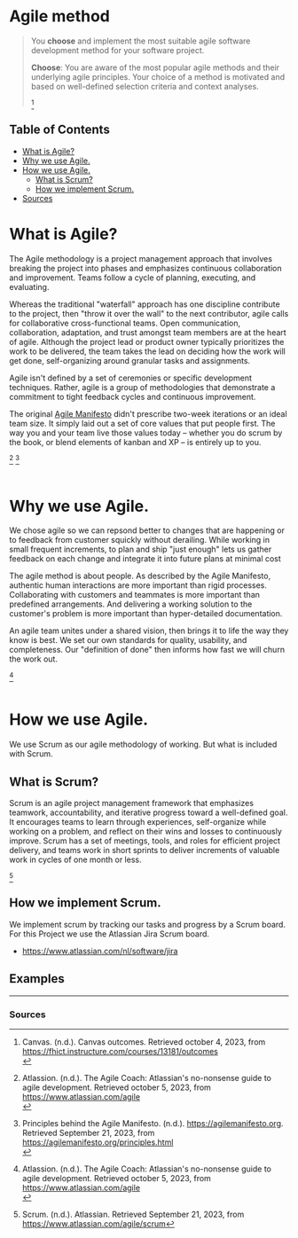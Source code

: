 # **Agile method**
>You **choose** and implement the most suitable agile software development method for your software project.
>
>**Choose**: You are aware of the most popular agile methods and their underlying agile principles. Your choice of a method is motivated and based on well-defined selection criteria and context analyses.
>
>[^1]

## **Table of Contents**
- [What is Agile?](#what-is-agile)
- [Why we use Agile.](#why-we-use-agile)
- [How we use Agile.](#how-we-use-agile)
    - [What is Scrum?](#what-is-scrum)
    - [How we implement Scrum.](#how-we-implement-scrum)
- [Sources](#sources)

# **What is Agile?**
The Agile methodology is a project management approach that involves breaking the project into phases and emphasizes continuous collaboration and improvement. Teams follow a cycle of planning, executing, and evaluating.

Whereas the traditional "waterfall" approach has one discipline contribute to the project, then "throw it over the wall" to the next contributor, agile calls for collaborative cross-functional teams. Open communication, collaboration, adaptation, and trust amongst team members are at the heart of agile. Although the project lead or product owner typically prioritizes the work to be delivered, the team takes the lead on deciding how the work will get done, self-organizing around granular tasks and assignments.

Agile isn't defined by a set of ceremonies or specific development techniques. Rather, agile is a group of methodologies that demonstrate a commitment to tight feedback cycles and continuous improvement.

The original [Agile Manifesto](http://agilemanifesto.org/) didn't prescribe two-week iterations or an ideal team size. It simply laid out a set of core values that put people first. The way you and your team live those values today – whether you do scrum by the book, or blend elements of kanban and XP – is entirely up to you.

[^2] [^3]
<br></br>

# **Why we use Agile.**
We chose agile so we can repsond better to changes that are happening or to feedback from customer squickly without derailing. While working in small frequent increments, to plan and ship "just enough" lets us gather feedback on each change and integrate it into future plans at minimal cost

The agile method is about people. As described by the Agile Manifesto, authentic human interactions are more important than rigid processes. Collaborating with customers and teammates is more important than predefined arrangements. And delivering a working solution to the customer's problem is more important than hyper-detailed documentation.

An agile team unites under a shared vision, then brings it to life the way they know is best. We set our own standards for quality, usability, and completeness. Our "definition of done" then informs how fast we will churn the work out.

[^2]
<br></br>

# **How we use Agile.**
We use Scrum as our agile methodology of working. But what is included with Scrum.

## **What is Scrum?**
Scrum is an agile project management framework that emphasizes teamwork, accountability, and iterative progress toward a well-defined goal. It encourages teams to learn through experiences, self-organize while working on a problem, and reflect on their wins and losses to continuously improve. Scrum has a set of meetings, tools, and roles for efficient project delivery, and teams work in short sprints to deliver increments of valuable work in cycles of one month or less.

[^4]

## **How we implement Scrum.**
We implement scrum by tracking our tasks and progress by a Scrum board. For this Project we use the Atlassian Jira Scrum board.
- https://www.atlassian.com/nl/software/jira

## **Examples**


------------------
### **Sources**
[^1]: Canvas. (n.d.). Canvas outcomes. Retrieved october 4, 2023, from https://fhict.instructure.com/courses/13181/outcomes<br>
[^2]: Atlassion. (n.d.). The Agile Coach: Atlassian's no-nonsense guide to agile development. Retrieved october 5, 2023, from https://www.atlassian.com/agile<br>
[^3]: Principles behind the Agile Manifesto. (n.d.). https://agilemanifesto.org. Retrieved September 21, 2023, from https://agilemanifesto.org/principles.html<br>
[^4]: Scrum. (n.d.). Atlassian. Retrieved September 21, 2023, from https://www.atlassian.com/agile/scrum